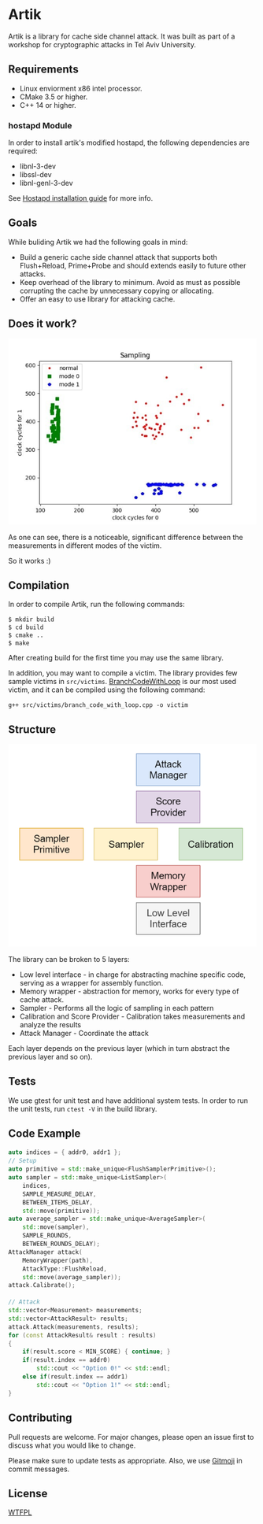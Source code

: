 # Artik
Artik is a library for cache side channel attack. It was built as part of a workshop for cryptographic attacks in Tel Aviv University.  
## Requirements
- Linux enviorment x86 intel processor.
- CMake 3.5 or higher.
- C++ 14 or higher.
### hostapd Module
In order to install artik's modified hostapd, the following dependencies are required:
- libnl-3-dev 
- libssl-dev 
- libnl-genl-3-dev

See [Hostapd installation guide](docs/Hostapd.md) for more info.

## Goals
While buliding Artik we had the following goals in mind:
- Build a generic cache side channel attack that supports both Flush+Reload, Prime+Probe and should extends easily to future other attacks.
- Keep overhead of the library to minimum. Avoid as must as possible corrupting the cache by unnecessary copying or allocating.
- Offer an easy to use library for attacking cache.

## Does it work?

![Measurements of the library](docs/measurements_graph.jpeg)

As one can see, there is a noticeable, significant difference between the measurements in different modes of the victim. 

So it works :) 

## Compilation
In order to compile Artik, run the following commands:
```console
$ mkdir build
$ cd build
$ cmake ..
$ make
```
After creating build for the first time you may use the same library.

In addition, you may want to compile a victim. The library provides few sample victims in `src/victims`. [BranchCodeWithLoop](src/victims/branch_code_with_loop.cpp) is our most used victim, and it can be compiled using the following command:
```console
g++ src/victims/branch_code_with_loop.cpp -o victim
```

## Structure
![The structure of the lib](docs/structure.png)

The library can be broken to 5 layers:
- Low level interface - in charge for abstracting machine specific code, serving as a wrapper for assembly function.
- Memory wrapper - abstraction for memory, works for every type of cache attack. 
- Sampler - Performs all the logic of sampling in each pattern
- Calibration and Score Provider - Calibration takes measurements and analyze the results
- Attack Manager - Coordinate the attack 

Each layer depends on the previous layer (which in turn abstract the previous layer and so on).


## Tests
We use gtest for unit test and have additional system tests. In order to run 
the unit tests, run  `ctest -V` in the build library.

## Code Example
```cpp
auto indices = { addr0, addr1 };
// Setup
auto primitive = std::make_unique<FlushSamplerPrimitive>();
auto sampler = std::make_unique<ListSampler>(
    indices,
    SAMPLE_MEASURE_DELAY,
    BETWEEN_ITEMS_DELAY,
    std::move(primitive));
auto average_sampler = std::make_unique<AverageSampler>(
    std::move(sampler),
    SAMPLE_ROUNDS,
    BETWEEN_ROUNDS_DELAY);
AttackManager attack(
    MemoryWrapper(path),
    AttackType::FlushReload,
    std::move(average_sampler));
attack.Calibrate();

// Attack
std::vector<Measurement> measurements;
std::vector<AttackResult> results;
attack.Attack(measurements, results);
for (const AttackResult& result : results)
{
    if(result.score < MIN_SCORE) { continue; }
    if(result.index == addr0)
        std::cout << "Option 0!" << std::endl;
    else if(result.index == addr1)
        std::cout << "Option 1!" << std::endl;
}
```

## Contributing
Pull requests are welcome. For major changes, please open an issue first to discuss what you would like to change.

Please make sure to update tests as appropriate. Also, we use [Gitmoji](https://gitmoji.carloscuesta.me/) in commit messages.

## License

[WTFPL](https://choosealicense.com/licenses/wtfpl/)